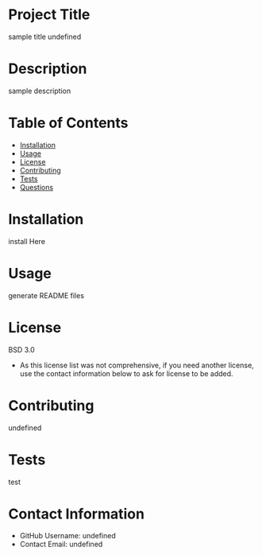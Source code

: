 
# Project Title
sample title
undefined

# Description
sample description

# Table of Contents 
* [Installation](#-Installation)
* [Usage](#-Usage)
* [License](#-Installation)
* [Contributing](#-Contributing)
* [Tests](#-Tests)
* [Questions](#-Contact-Information)
    
# Installation
install Here

# Usage
generate README files

# License 
BSD 3.0
* As this license list was not comprehensive, if you need another license, use the contact information below to ask for license to be added. 

# Contributing 
undefined

# Tests
test

# Contact Information 
* GitHub Username: undefined
* Contact Email: undefined

